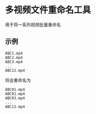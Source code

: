 # 多视频文件重命名工具

用于将一系列视频批量重命名

## 示例

```
ABC1.mp4
ABC2.mp4
ABC3.mp4
...
ABC12.mp4
```
将会重命名为
```
ABC01.mp4
ABC02.mp4
ABC03.mp4
...
ABC12.mp4
```